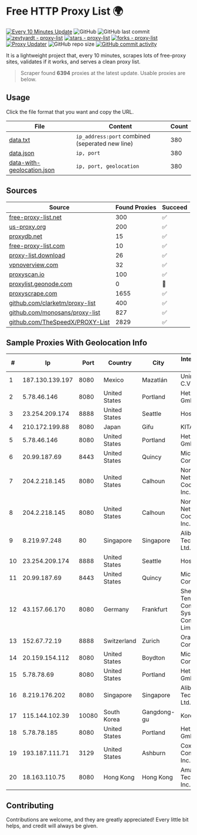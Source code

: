 
# Free HTTP Proxy List 🌍

[![Every 10 Minutes Update](https://github.com/mertguvencli/http-proxy-list/actions/workflows/main.yml/badge.svg?branch=main)](https://github.com/mertguvencli/http-proxy-list/actions/workflows/main.yml)
![GitHub](https://img.shields.io/github/license/mertguvencli/http-proxy-list)
![GitHub last commit](https://img.shields.io/github/last-commit/mertguvencli/http-proxy-list)
[![zevtyardt - proxy-list](https://img.shields.io/static/v1?label=zevtyardt&message=proxy-list&color=blue&logo=github)](https://github.com/zevtyardt/proxy-list "Go to GitHub repo")
[![stars - proxy-list](https://img.shields.io/github/stars/zevtyardt/proxy-list?style=social)](https://github.com/zevtyardt/proxy-list)
[![forks - proxy-list](https://img.shields.io/github/forks/zevtyardt/proxy-list?style=social)](https://github.com/zevtyardt/proxy-list)
[![Proxy Updater](https://github.com/zevtyardt/proxy-list/workflows/Proxy%20Updater/badge.svg)](https://github.com/zevtyardt/proxy-list/actions?query=workflow:"Proxy+Updater")
![GitHub repo size](https://img.shields.io/github/repo-size/zevtyardt/proxy-list)
[![GitHub commit activity](https://img.shields.io/github/commit-activity/m/zevtyardt/proxy-list?logo=commits)](https://github.com/zevtyardt/proxy-list/commits/main)

It is a lightweight project that, every 10 minutes, scrapes lots of free-proxy sites, validates if it works, and serves a clean proxy list.

> Scraper found **6394** proxies at the latest update. Usable proxies are below.

## Usage

Click the file format that you want and copy the URL.

|File|Content|Count|
|----|-------|-----|
|[data.txt](https://raw.githubusercontent.com/mertguvencli/http-proxy-list/main/proxy-list/data.txt)|`ip_address:port` combined (seperated new line)|380|
|[data.json](https://raw.githubusercontent.com/mertguvencli/http-proxy-list/main/proxy-list/data.json)|`ip, port`|380|
|[data-with-geolocation.json](https://raw.githubusercontent.com/mertguvencli/http-proxy-list/main/proxy-list/data-with-geolocation.json)|`ip, port, geolocation`|380|

## Sources

|Source|Found Proxies|Succeed|
|------|-------------|-------|
|[free-proxy-list.net](https://free-proxy-list.net)|300|✅|
|[us-proxy.org](https://www.us-proxy.org)|200|✅|
|[proxydb.net](http://proxydb.net)|15|✅|
|[free-proxy-list.com](https://free-proxy-list.com/?page=&port=&type%5B%5D=http&type%5B%5D=https&up_time=0&search=Search)|10|✅|
|[proxy-list.download](https://www.proxy-list.download/HTTP)|26|✅|
|[vpnoverview.com](https://vpnoverview.com/privacy/anonymous-browsing/free-proxy-servers)|32|✅|
|[proxyscan.io](https://www.proxyscan.io)|100|✅|
|[proxylist.geonode.com](https://proxylist.geonode.com/api/proxy-list?limit=300&page=1&sort_by=lastChecked&sort_type=desc&protocols=http,https)|0|🚫|
|[proxyscrape.com](https://api.proxyscrape.com/v2/?request=displayproxies&protocol=http&timeout=10000&country=all&ssl=all&anonymity=all)|1655|✅|
|[github.com/clarketm/proxy-list](https://raw.githubusercontent.com/clarketm/proxy-list/master/proxy-list-raw.txt)|400|✅|
|[github.com/monosans/proxy-list](https://raw.githubusercontent.com/monosans/proxy-list/main/proxies/http.txt)|827|✅|
|[github.com/TheSpeedX/PROXY-List](https://raw.githubusercontent.com/TheSpeedX/PROXY-List/master/http.txt)|2829|✅|


## Sample Proxies With Geolocation Info

|#|Ip|Port|Country|City|Internet Service Provider|
|-|--|----|-------|----|-------------------------|
|1|187.130.139.197|8080|Mexico|Mazatlán|Uninet S.A. de C.V.|
|2|5.78.46.146|8080|United States|Portland|Hetzner Online GmbH|
|3|23.254.209.174|8888|United States|Seattle|Hostwinds LLC.|
|4|210.172.199.88|8080|Japan|Gifu|KITAGATA|
|5|5.78.46.146|8080|United States|Portland|Hetzner Online GmbH|
|6|20.99.187.69|8443|United States|Quincy|Microsoft Corporation|
|7|204.2.218.145|8080|United States|Calhoun|North Georgia Network Cooperative, Inc.|
|8|204.2.218.145|8080|United States|Calhoun|North Georgia Network Cooperative, Inc.|
|9|8.219.97.248|80|Singapore|Singapore|Alibaba (US) Technology Co., Ltd.|
|10|23.254.209.174|8888|United States|Seattle|Hostwinds LLC.|
|11|20.99.187.69|8443|United States|Quincy|Microsoft Corporation|
|12|43.157.66.170|8080|Germany|Frankfurt|Shenzhen Tencent Computer Systems Company Limited|
|13|152.67.72.19|8888|Switzerland|Zurich|Oracle Corporation|
|14|20.159.154.112|8080|United States|Boydton|Microsoft Corporation|
|15|5.78.78.69|8080|United States|Portland|Hetzner Online GmbH|
|16|8.219.176.202|8080|Singapore|Singapore|Alibaba (US) Technology Co., Ltd.|
|17|115.144.102.39|10080|South Korea|Gangdong-gu|Korea Telecom|
|18|5.78.78.185|8080|United States|Portland|Hetzner Online GmbH|
|19|193.187.111.71|3129|United States|Ashburn|Cox Communications Inc.|
|20|18.163.110.75|8080|Hong Kong|Hong Kong|Amazon Technologies Inc.|



## Contributing

Contributions are welcome, and they are greatly appreciated! Every
little bit helps, and credit will always be given.

